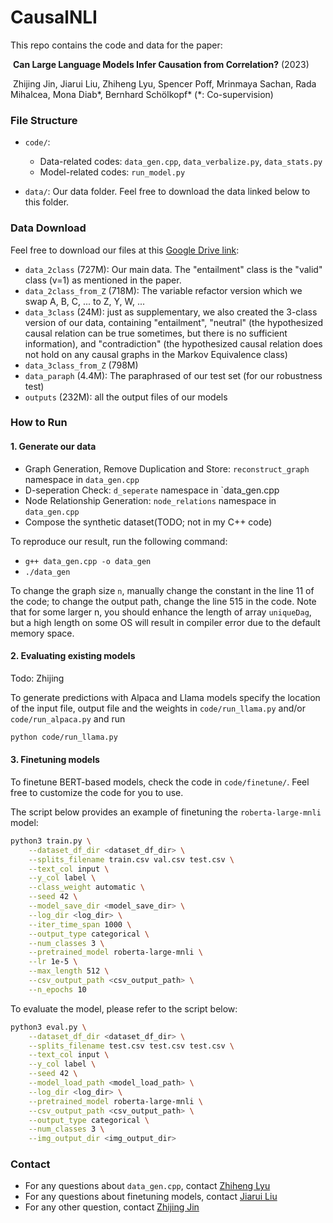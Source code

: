 # CausalNLI

This repo contains the code and data for the paper: 

​		**Can Large Language Models Infer Causation from Correlation?** (2023)

​		Zhijing Jin, Jiarui Liu, Zhiheng Lyu, Spencer Poff, Mrinmaya Sachan, Rada Mihalcea, Mona Diab\*, Bernhard Schölkopf\*       (*: Co-supervision)

### File Structure

- `code/`:
  - Data-related codes: `data_gen.cpp`, `data_verbalize.py`, `data_stats.py`
  - Model-related codes: `run_model.py` 

- `data/`: Our data folder. Feel free to download the data linked below to this folder.



### Data Download

Feel free to download our files at this [Google Drive link](https://drive.google.com/drive/folders/1a90-cCOFvrtbk30nXaW5GgFY_74A56c0):

- `data_2class` (727M): Our main data. The "entailment" class is the "valid" class (v=1) as mentioned in the paper.
- `data_2class_from_Z` (718M): The variable refactor version which we swap A, B, C, ... to Z, Y, W, ...
- `data_3class` (24M): just as supplementary, we also created the 3-class version of our data, containing "entailment", "neutral" (the hypothesized causal relation can be true sometimes, but there is no sufficient information), and "contradiction" (the hypothesized causal relation does not hold on any causal graphs in the Markov Equivalence class)
- `data_3class_from_Z` (798M) 
- `data_paraph` (4.4M): The paraphrased of our test set (for our robustness test)
- `outputs` (232M): all the output files of our models

### How to Run

#### 1. Generate our data

* Graph Generation, Remove Duplication and Store: `reconstruct_graph` namespace in `data_gen.cpp`
* D-seperation Check: `d_seperate` namespace in `data_gen.cpp
* Node Relationship Generation: `node_relations` namespace in `data_gen.cpp`
* Compose the synthetic dataset(TODO; not in my C++ code)

To reproduce our result, run the following command:

* `g++ data_gen.cpp -o data_gen`
* `./data_gen`

To change the graph size `n`, manually change the constant in the line 11 of the code; to change the output path, change the line 515 in the code. Note that for some larger n, you should enhance the length of array `uniqueDag`, but a high length on some OS will result in compiler error due to the default memory space.

#### 2. Evaluating existing models

Todo: Zhijing

To generate predictions with Alpaca and Llama models specify the location of the input file, output file and the weights in  `code/run_llama.py` and/or `code/run_alpaca.py` and run

```bash
python code/run_llama.py
```

#### 3. Finetuning models

To finetune BERT-based models, check the code in `code/finetune/`. Feel free to customize the code for you to use.

The script below provides an example of finetuning the `roberta-large-mnli` model:

```bash
python3 train.py \
    --dataset_df_dir <dataset_df_dir> \
    --splits_filename train.csv val.csv test.csv \
    --text_col input \
    --y_col label \
    --class_weight automatic \
    --seed 42 \
    --model_save_dir <model_save_dir> \
    --log_dir <log_dir> \
    --iter_time_span 1000 \
    --output_type categorical \
    --num_classes 3 \
    --pretrained_model roberta-large-mnli \
    --lr 1e-5 \
    --max_length 512 \
    --csv_output_path <csv_output_path> \
    --n_epochs 10
```

To evaluate the model, please refer to the script below:

```bash
python3 eval.py \
    --dataset_df_dir <dataset_df_dir> \
    --splits_filename test.csv test.csv test.csv \
    --text_col input \
    --y_col label \
    --seed 42 \
    --model_load_path <model_load_path> \
    --log_dir <log_dir> \
    --pretrained_model roberta-large-mnli \
    --csv_output_path <csv_output_path> \
    --output_type categorical \
    --num_classes 3 \
    --img_output_dir <img_output_dir>
```

### Contact

- For any questions about  `data_gen.cpp`, contact [Zhiheng Lyu](https://cogito233.github.io/)
- For any questions about finetuning models, contact [Jiarui Liu](https://jiarui-liu.github.io/)
- For any other question, contact [Zhijing Jin](https://zhijing-jin.com)
